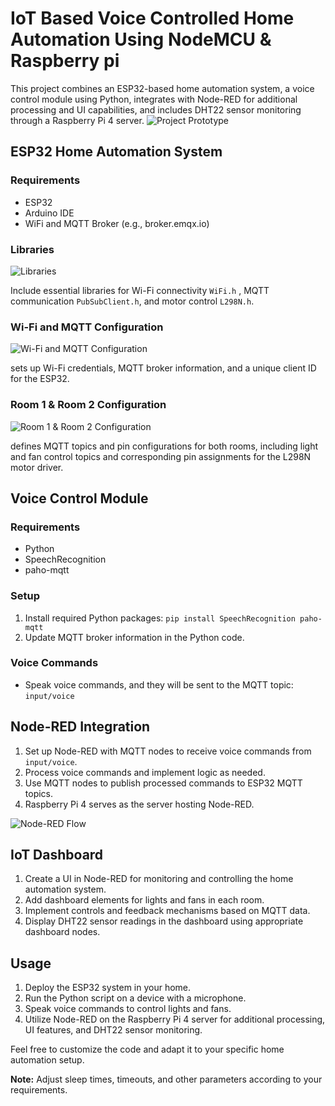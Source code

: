 # IoT Based Voice Controlled Home Automation Using NodeMCU & Raspberry pi
This project combines an ESP32-based home automation system, a voice control module using Python, integrates with Node-RED for additional processing and UI capabilities, and includes DHT22 sensor monitoring through a Raspberry Pi 4 server.
![Project Prototype](https://eu-central.storage.cloudconvert.com/tasks/cb408d4d-df23-465c-9d18-01673c4b2786/b0e7b067-f65e-4900-b5c8-787ba48048a8.webp?X-Amz-Algorithm=AWS4-HMAC-SHA256&X-Amz-Content-Sha256=UNSIGNED-PAYLOAD&X-Amz-Credential=cloudconvert-production%2F20231129%2Ffra%2Fs3%2Faws4_request&X-Amz-Date=20231129T212016Z&X-Amz-Expires=86400&X-Amz-Signature=3385e149291f3417436314d537f3a3f13d6bcd25fe0b97b3c12c8485ddf4ed86&X-Amz-SignedHeaders=host&response-content-disposition=inline%3B%20filename%3D%22b0e7b067-f65e-4900-b5c8-787ba48048a8.webp%22&response-content-type=image%2Fwebp&x-id=GetObject)
## ESP32 Home Automation System

### Requirements
- ESP32
- Arduino IDE
- WiFi and MQTT Broker (e.g., broker.emqx.io)
  
### Libraries
![Libraries](https://eu-central.storage.cloudconvert.com/tasks/c11c9ad6-8455-4f49-bd2d-ee36e4594fa0/Screenshot%20from%202023-12-03%2009-21-36.webp?X-Amz-Algorithm=AWS4-HMAC-SHA256&X-Amz-Content-Sha256=UNSIGNED-PAYLOAD&X-Amz-Credential=cloudconvert-production%2F20231203%2Ffra%2Fs3%2Faws4_request&X-Amz-Date=20231203T012250Z&X-Amz-Expires=86400&X-Amz-Signature=1dc2e61b624ad29c31f4f4116325808f617cb9c45403e2964d271702a7bbfd5d&X-Amz-SignedHeaders=host&response-content-disposition=inline%3B%20filename%3D%22Screenshot%20from%202023-12-03%2009-21-36.webp%22&response-content-type=image%2Fwebp&x-id=GetObject)

Include essential libraries for Wi-Fi connectivity `WiFi.h` , MQTT communication `PubSubClient.h`, and motor control `L298N.h`.

### Wi-Fi and MQTT Configuration
![Wi-Fi and MQTT Configuration](https://eu-central.storage.cloudconvert.com/tasks/1b08f335-0eb6-468f-9c00-2f3ef1f2adfc/Screenshot%20from%202023-12-03%2009-28-55.webp?X-Amz-Algorithm=AWS4-HMAC-SHA256&X-Amz-Content-Sha256=UNSIGNED-PAYLOAD&X-Amz-Credential=cloudconvert-production%2F20231203%2Ffra%2Fs3%2Faws4_request&X-Amz-Date=20231203T012907Z&X-Amz-Expires=86400&X-Amz-Signature=a0642e7479b665aa3789f95a2d533e4353562a82de3fde4666e63b1663d831b8&X-Amz-SignedHeaders=host&response-content-disposition=inline%3B%20filename%3D%22Screenshot%20from%202023-12-03%2009-28-55.webp%22&response-content-type=image%2Fwebp&x-id=GetObject)

sets up Wi-Fi credentials, MQTT broker information, and a unique client ID for the ESP32.

### Room 1 & Room 2 Configuration
![Room 1 & Room 2 Configuration](https://eu-central.storage.cloudconvert.com/tasks/db63e844-5de4-4db5-9bbb-fb5db2fd7e98/Screenshot%20from%202023-12-03%2009-32-16.webp?X-Amz-Algorithm=AWS4-HMAC-SHA256&X-Amz-Content-Sha256=UNSIGNED-PAYLOAD&X-Amz-Credential=cloudconvert-production%2F20231203%2Ffra%2Fs3%2Faws4_request&X-Amz-Date=20231203T013230Z&X-Amz-Expires=86400&X-Amz-Signature=148c6214b16ee55bda6c3f9b3ed23ab033ddd1bbc150858f1fae247e90770717&X-Amz-SignedHeaders=host&response-content-disposition=inline%3B%20filename%3D%22Screenshot%20from%202023-12-03%2009-32-16.webp%22&response-content-type=image%2Fwebp&x-id=GetObject)

defines MQTT topics and pin configurations for both rooms, including light and fan control topics and corresponding pin assignments for the L298N motor driver.


## Voice Control Module

### Requirements
- Python
- SpeechRecognition
- paho-mqtt

### Setup
1. Install required Python packages: `pip install SpeechRecognition paho-mqtt`
2. Update MQTT broker information in the Python code.

### Voice Commands
- Speak voice commands, and they will be sent to the MQTT topic: `input/voice`

## Node-RED Integration

1. Set up Node-RED with MQTT nodes to receive voice commands from `input/voice`.
2. Process voice commands and implement logic as needed.
3. Use MQTT nodes to publish processed commands to ESP32 MQTT topics.
4. Raspberry Pi 4 serves as the server hosting Node-RED.

![Node-RED Flow](https://eu-central.storage.cloudconvert.com/tasks/20e8386b-9e7f-4010-8b29-5f9210d74fe3/Screenshot%20from%202023-11-30%2005-13-49.webp?X-Amz-Algorithm=AWS4-HMAC-SHA256&X-Amz-Content-Sha256=UNSIGNED-PAYLOAD&X-Amz-Credential=cloudconvert-production%2F20231129%2Ffra%2Fs3%2Faws4_request&X-Amz-Date=20231129T211400Z&X-Amz-Expires=86400&X-Amz-Signature=4ca1d7b7923cfcd3b04d8a8cfba87b929169c078fa86092136a74460c57be676&X-Amz-SignedHeaders=host&response-content-disposition=inline%3B%20filename%3D%22Screenshot%20from%202023-11-30%2005-13-49.webp%22&response-content-type=image%2Fwebp&x-id=GetObject)

## IoT Dashboard

1. Create a UI in Node-RED for monitoring and controlling the home automation system.
2. Add dashboard elements for lights and fans in each room.
3. Implement controls and feedback mechanisms based on MQTT data.
4. Display DHT22 sensor readings in the dashboard using appropriate dashboard nodes.

## Usage

1. Deploy the ESP32 system in your home.
2. Run the Python script on a device with a microphone.
3. Speak voice commands to control lights and fans.
4. Utilize Node-RED on the Raspberry Pi 4 server for additional processing, UI features, and DHT22 sensor monitoring.

Feel free to customize the code and adapt it to your specific home automation setup.

**Note:** Adjust sleep times, timeouts, and other parameters according to your requirements.
